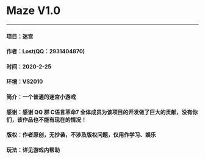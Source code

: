 # Maze V1.0
---
#### 项目：迷宫
#### 作者：Lost(QQ：2931404870)
#### 时间：2020-2-25
#### 环境：VS2010
#### 简介：一个普通的迷宫小游戏
#### 感谢：感谢 QQ 群 C语言革命7 全体成员为该项目的开发做了巨大的贡献，没有你们，该作品也不能有现在的情况！
#### 版权：作者原创，无抄袭，不涉及版权问题，仅用作学习、娱乐
#### 玩法：详见游戏内帮助
